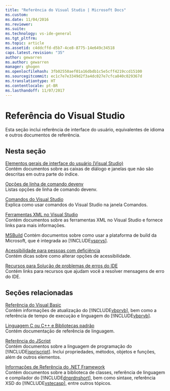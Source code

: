 ```yaml
---
title: "Referência do Visual Studio | Microsoft Docs"
ms.custom: 
ms.date: 11/04/2016
ms.reviewer: 
ms.suite: 
ms.technology: vs-ide-general
ms.tgt_pltfrm: 
ms.topic: article
ms.assetid: c4ddcffd-d5b7-4ce8-8775-14e649c34518
caps.latest.revision: "35"
author: gewarren
ms.author: gewarren
manager: ghogen
ms.openlocfilehash: 3fb02550aef01a16dbdb1c5e5cff4219ccd15100
ms.sourcegitcommit: ec1c7e7e3349d2f3a4dc027e7cfca840c029367d
ms.translationtype: HT
ms.contentlocale: pt-BR
ms.lasthandoff: 11/07/2017
---
```

# <a name="visual-studio-reference"></a>Referência do Visual Studio
Esta seção inclui referência de interface do usuário, equivalentes de idioma e outros documentos de referência.  
  
## <a name="in-this-section"></a>Nesta seção  
 [Elementos gerais de interface do usuário (Visual Studio)](../../ide/reference/general-user-interface-elements-visual-studio.md)  
 Contém documentos sobre as caixas de diálogo e janelas que não são descritas em outra parte do índice.  
  
 [Opções de linha de comando devenv](../../ide/reference/devenv-command-line-switches.md)  
 Listas opções de linha de comando devenv.  
  
 [Comandos do Visual Studio](../../ide/reference/visual-studio-commands.md)  
 Explica como usar comandos do Visual Studio na janela Comandos.  
  
 [Ferramentas XML no Visual Studio](../../xml-tools/xml-tools-in-visual-studio.md)  
 Contém documentos sobre as ferramentas XML no Visual Studio e fornece links para mais informações.  
  
 [MSBuild](../../msbuild/msbuild.md) Contém documentos sobre como usar a plataforma de build da Microsoft, que é integrada ao [!INCLUDE[vsprvs](../../code-quality/includes/vsprvs_md.md)].  
  
 [Acessibilidade para pessoas com deficiência](../../ide/reference/accessibility-for-people-with-disabilities.md)  
 Contém dicas sobre como alterar opções de acessibilidade.  
  
 [Recursos para Solução de problemas de erros do IDE](../../ide/reference/resources-for-troubleshooting-integrated-development-environment-errors.md)  
 Contém links para recursos que ajudam você a resolver mensagens de erro do IDE.  
  
## <a name="related-sections"></a>Seções relacionadas  
 [Referência do Visual Basic](/dotnet/visual-basic/reference/index)  
 Contém informações de atualização do [!INCLUDE[vbprvb](../../code-quality/includes/vbprvb_md.md)], bem como a referência de tempo de execução e linguagem do [!INCLUDE[vbprvb](../../code-quality/includes/vbprvb_md.md)].  
  
 [Linguagem C ou C++ e Bibliotecas padrão](/cpp/cpp/c-cpp-language-and-standard-libraries)  
 Contém documentação de referência de linguagem.  
  
 [Referência do JScript](http://msdn.microsoft.com/en-us/2e47f004-963c-4661-b887-a14e4660aadd)  
 Contém documentos sobre a linguagem de programação do [!INCLUDE[jsprjscript](../../debugger/debug-interface-access/includes/jsprjscript_md.md)]. Inclui propriedades, métodos, objetos e funções, além de outros elementos.  
  
 [Informações de Referência do .NET Framework](/dotnet/visual-basic/reference/net-framework-reference-information)  
 Contém documentos sobre a biblioteca de classes, referência de linguagem e compilador do [!INCLUDE[dnprdnshort](../../code-quality/includes/dnprdnshort_md.md)], bem como sintaxe, referência XSD do [!INCLUDE[vstecasp](../../code-quality/includes/vstecasp_md.md)], entre outros tópicos.